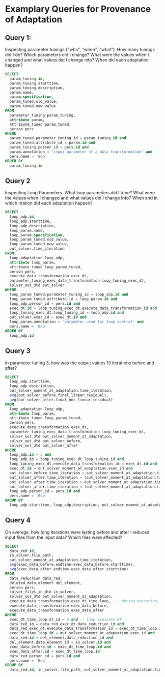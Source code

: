 # Examplary Queries for Provenance of Adaptation

## Query 1:
Inspecting parameter tunings ("who", "when", "what"). How many tunings did I do? Which parameters did I change? What were the values when I changed and what values did I change into? When did each adaptation happen?

```sql
SELECT
  param_tuning.id,
  param_tuning.starttime,
  param_tuning.description,
  param.name,
  param.specification,
  param_tuned.old_value,
  param_tuned.new_value
FROM
  parameter_tuning param_tuning,
  attribute param,
  attribute_tuned param_tuned,
  person pers
WHERE
  param_tuned.parameter_tuning_id = param_tuning.id and
  param_tuned.attribute_id = param.id and
  param_tuning.person_id = pers.id and  
  param.annotation = 'input parameter of a data transformation' and  
  pers.name = 'Bob'
ORDER BY
  param_tuning.id
```

## Query 2
Inspecting Loop Parameters. What loop parameters did I tune? What were the values when I changed and what values did I change into? When and in which itration did each adaptation happen?
```sql
SELECT
  loop_adp.id,
  loop_adp.starttime,
  loop_adp.description,
  loop_param.name,
  loop_param.specification,
  loop_param_tuned.old_value,
  loop_param_tuned.new_value,
  out_solver.time_iteration
FROM
  loop_adaptation loop_adp,
  attribute loop_param,
  attribute_tuned loop_param_tuned,
  person pers,
  execute_data_transformation exec_dt,
  parameter_tuning_exec_data_transformation loop_tuning_exec_dt,
  solver_out_dtd out_solver
WHERE
  loop_param_tuned.parameter_tuning_id = loop_adp.id and
  loop_param_tuned.attribute_id = loop_param.id and
  loop_adp.person_id = pers.id and  
  exec_dt.id = loop_tuning_exec_dt.execute_data_transformation_id and
  loop_tuning_exec_dt.loop_tuning_id = loop_adp.id and
  out_solver.exec_id = exec_dt.id and
  loop_param.annotation = 'parameter used for loop control' and  
  pers.name = 'Bob'
ORDER BY
  loop_adp.id
```

## Query 3
In parameter tuning 3, how was the output values 10 iterations before and after?
```sql
SELECT
  loop_adp.starttime,
  loop_adp.description,
  out_solver_moment_at_adaptation.time_iteration,
  avg(out_solver_before.final_linear_residual),
  avg(out_solver_after.final_non_linear_residual)  
FROM
  loop_adaptation loop_adp,
  attribute loop_param,
  attribute_tuned loop_param_tuned,
  person pers,
  execute_data_transformation exec_dt,
  parameter_tuning_exec_data_transformation loop_tuning_exec_dt,
  solver_out_dtd out_solver_moment_at_adaptation,
  solver_out_dtd out_solver_before,
  solver_out_dtd out_solver_after
WHERE
  loop_adp.id = 3 and
  loop_adp.id = loop_tuning_exec_dt.loop_tuning_id and
  loop_tuning_exec_dt.execute_data_transformation_id = exec_dt.id and
  exec_dt.id = out_solver_moment_at_adaptation.exec_id and
  out_solver_before.time_iteration < out_solver_moment_at_adaptation.time_iteration and
  out_solver_after.time_iteration > (out_solver_moment_at_adaptation.time_iteration - 10) and
  out_solver_after.time_iteration > out_solver_moment_at_adaptation.time_iteration and
  out_solver_after.time_iteration < (out_solver_moment_at_adaptation.time_iteration + 10) and
  loop_adp.person_id = pers.id and  
  pers.name = 'Bob'
GROUP BY
  loop_adp.starttime, loop_adp.description, out_solver_moment_at_adaptation.time_iteration
```

## Query 4
On average, how long iterations were lasting before and after I reduced input files from the input data? Which files were affected?
```sql
SELECT
  data_red.id,
  in_solver.file_path,
  out_solver_moment_at_adaptation.time_iteration,
  avg(exec_data_before.endtime-exec_data_before.starttime),
  avg(exec_data_after.endtime-exec_data_after.starttime)
FROM
  data_reduction data_red,
  deleted_data_element del_element,
  person pers,
  solver_files_in_dtd in_solver,
  solver_out_dtd out_solver_moment_at_adaptation,
  execute_data_transformation exec_dt_time_loop, --  during execution, there is always a dt_time_loop running in a time loop simulation
  execute_data_transformation exec_data_before,
  execute_data_transformation exec_data_after
WHERE
  exec_dt_time_loop.dt_id = 3 and -- loop evaluate DT
  data_red.id = data_red_exec_dt.data_reduction_id and
  data_red_exec_dt.execute_data_transformation_id = exec_dt_time_loop.id and
  exec_dt_time_loop.id = out_solver_moment_at_adaptation.exec_id and
  data_red.id = del_element.data_reduction_id and
  del_element.data_element_id = in_solver.id and  
  exec_data_before.id < exec_dt_time_loop.id and
  exec_data_after.id > exec_dt_time_loop.id
  data_red.person_id = pers.id and  
  pers.name = 'Bob'
GROUP BY
  data_red.id, in_solver.file_path, out_solver_moment_at_adaptation.time_iteration
```

